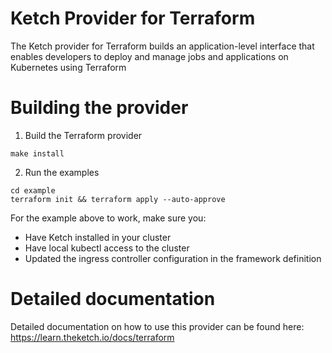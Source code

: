 # Ketch Provider for Terraform

The Ketch provider for Terraform builds an application-level interface that enables developers to deploy and manage jobs and applications on Kubernetes using Terraform

# Building the provider

1. Build the Terraform provider

```
make install
```

2. Run the examples

```
cd example
terraform init && terraform apply --auto-approve   
```

For the example above to work, make sure you:
- Have Ketch installed in your cluster
- Have local kubectl access to the cluster 
- Updated the ingress controller configuration in the framework definition

# Detailed documentation

Detailed documentation on how to use this provider can be found here: https://learn.theketch.io/docs/terraform
